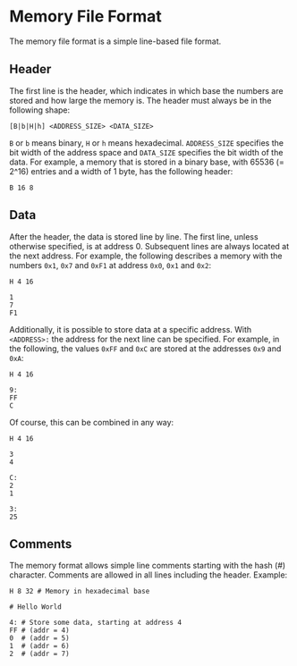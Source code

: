 # Memory File Format

The memory file format is a simple line-based file format.

## Header

The first line is the header, which indicates in which base the numbers are stored and how large the memory is. The header must always be in the following shape:

```rteasy,ignore
[B|b|H|h] <ADDRESS_SIZE> <DATA_SIZE>
```

`B` or `b` means binary, `H` or `h` means hexadecimal. `ADDRESS_SIZE` specifies the bit width of the address space and `DATA_SIZE` specifies the bit width of the data. For example, a memory that is stored in a binary base, with 65536 (= 2^16) entries and a width of 1 byte, has the following header:

```rteasy,ignore
B 16 8
```

## Data

After the header, the data is stored line by line. The first line, unless otherwise specified, is at address 0. Subsequent lines are always located at the next address. For example, the following describes a memory with the numbers `0x1`, `0x7` and `0xF1` at address `0x0`, `0x1` and `0x2`:

```rteasy,ignore
H 4 16

1
7
F1
```

Additionally, it is possible to store data at a specific address. With `<ADDRESS>:` the address for the next line can be specified. For example, in the following, the values `0xFF` and `0xC` are stored at the addresses `0x9` and `0xA`:

```rteasy,ignore
H 4 16

9:
FF
C
```

Of course, this can be combined in any way:

```rteasy,ignore
H 4 16

3
4

C:
2
1

3:
25
```

## Comments

The memory format allows simple line comments starting with the hash (#) character. Comments are allowed in all lines including the header. Example:

```rteasy,ignore
H 8 32 # Memory in hexadecimal base

# Hello World

4: # Store some data, starting at address 4
FF # (addr = 4)
0  # (addr = 5)
1  # (addr = 6)
2  # (addr = 7)
```
